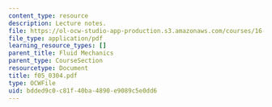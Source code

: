 ```yaml
---
content_type: resource
description: Lecture notes.
file: https://ol-ocw-studio-app-production.s3.amazonaws.com/courses/16-01-unified-engineering-i-ii-iii-iv-fall-2005-spring-2006/bdded9c0c81f40ba4890e9089c5e0dd6_f05_0304.pdf
file_type: application/pdf
learning_resource_types: []
parent_title: Fluid Mechanics
parent_type: CourseSection
resourcetype: Document
title: f05_0304.pdf
type: OCWFile
uid: bdded9c0-c81f-40ba-4890-e9089c5e0dd6
---
```

